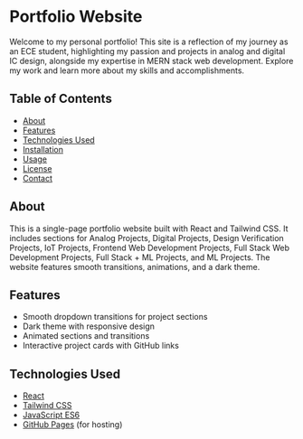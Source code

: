 # Portfolio Website

Welcome to my personal portfolio! This site is a reflection of my journey as an ECE student, highlighting my passion and projects in analog and digital IC design, alongside my expertise in MERN stack web development. Explore my work and learn more about my skills and accomplishments.

## Table of Contents

- [About](#about)
- [Features](#features)
- [Technologies Used](#technologies-used)
- [Installation](#installation)
- [Usage](#usage)
- [License](#license)
- [Contact](#contact)

## About

This is a single-page portfolio website built with React and Tailwind CSS. It includes sections for Analog Projects, Digital Projects, Design Verification Projects, IoT Projects, Frontend Web Development Projects, Full Stack Web Development Projects, Full Stack + ML Projects, and ML Projects. The website features smooth transitions, animations, and a dark theme.

## Features

- Smooth dropdown transitions for project sections
- Dark theme with responsive design
- Animated sections and transitions
- Interactive project cards with GitHub links

## Technologies Used

- [React](https://reactjs.org/)
- [Tailwind CSS](https://tailwindcss.com/)
- [JavaScript ES6](https://developer.mozilla.org/en-US/docs/Web/JavaScript)
- [GitHub Pages](https://pages.github.com/) (for hosting)
